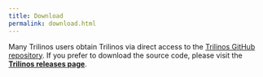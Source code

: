 ```yaml
---
title: Download
permalink: download.html
---
```


Many Trilinos users obtain Trilinos via direct access to the [Trilinos GitHub repository](https://github.com/trilinos/Trilinos).  If you prefer to download the source code, please visit the 
**[Trilinos releases page](https://github.com/trilinos/Trilinos/releases)**.
